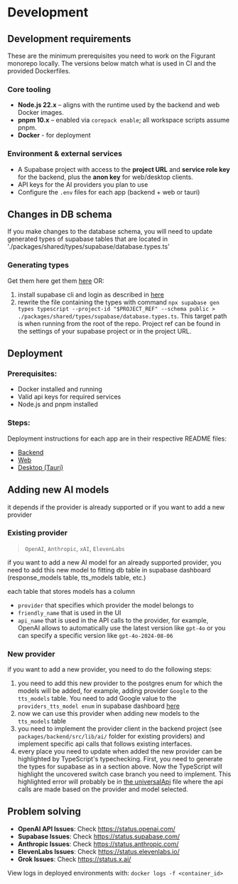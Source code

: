 # Development

## Development requirements

These are the minimum prerequisites you need to work on the Figurant monorepo locally. The versions below match what is used in CI and the provided Dockerfiles.

### Core tooling
- **Node.js 22.x** – aligns with the runtime used by the backend and web Docker images.
- **pnpm 10.x** – enabled via `corepack enable`; all workspace scripts assume pnpm.
- **Docker** - for deployment

### Environment & external services
- A Supabase project with access to the **project URL** and **service role key** for the backend, plus the **anon key** for web/desktop clients.
- API keys for the AI providers you plan to use
- Configure the `.env` files for each app (backend + web or tauri)

## Changes in DB schema
If you make changes to the database schema, you will need to update generated types of supabase tables that are located in './packages/shared/types/supabase/database.types.ts'

### Generating types

Get them here get them [here](https://supabase.com/dashboard/project/_/api?page=tables-intro) OR:

1. install supabase cli and login as described in [here](https://supabase.com/docs/guides/api/rest/generating-types)
2. rewrite the file containing the types with command `npx supabase gen types typescript --project-id "$PROJECT_REF" --schema public > ./packages/shared/types/supabase/database.types.ts`. This target path is when running from the root of the repo. Project ref can be found in the settings of your supabase project or in the project URL.

## Deployment
### Prerequisites:
- Docker installed and running
- Valid api keys for required services
- Node.js and pnpm installed

### Steps:
Deployment instructions for each app are in their respective README files:
- [Backend](../apps/backend/README.md)
- [Web](../apps/web/README.md)
- [Desktop (Tauri)](../apps/tauri/README.md)

## Adding new AI models
it depends if the provider is already supported or if you want to add a new provider
### Existing provider
>`OpenAI`, `Anthropic`, `xAI`, `ElevenLabs`

if you want to add a new AI model for an already supported provider, you need to add this new model to fitting db table in supabase dashboard (response_models table, tts_models table, etc.)

each table that stores models has a column
- `provider` that specifies which provider the model belongs to
- `friendly_name` that is used in the UI
- `api_name` that is used in the API calls to the provider, for example, OpenAI allows to automatically use the latest version like `gpt-4o` or you can specify a specific version like `gpt-4o-2024-08-06`

### New provider
if you want to add a new provider, you need to do the following steps:
1. you need to add this new provider to the postgres enum for which the models will be added, for example, adding provider `Google` to the `tts_models` table. You need to add Google value to the `providers_tts_model enum` in supabase dashboard [here](https://supabase.com/dashboard/project/_/database/types)
2. now we can use this provider when adding new models to the `tts_models` table
3. you need to implement the provider client in the backend project (see `packages/backend/src/lib/ai/` folder for existing providers) and implement specific api calls that follows existing interfaces.
4. every place you need to update when added the new provider can be highlighted by TypeScript's typechecking. First, you need to generate the types for supabase as in a section above. Now the TypeScript will highlight the uncovered switch case branch you need to implement. This highlighted error will probably be in [the universalApi](../apps/backend/src/api_universal/universalApi.ts) file where the api calls are made based on the provider and model selected.


## Problem solving
- **OpenAI API Issues**: Check https://status.openai.com/
- **Supabase Issues**: Check https://status.supabase.com/
- **Anthropic Issues**: Check https://status.anthropic.com/
- **ElevenLabs Issues**: Check https://status.elevenlabs.io/
- **Grok Issues**: Check https://status.x.ai/

View logs in deployed environments with: `docker logs -f <container_id>`
